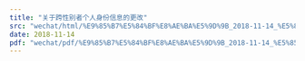 ```yaml
---
title: "关于跨性别者个人身份信息的更改"
src: "wechat/html/%E9%85%B7%E5%84%BF%E8%AE%BA%E5%9D%9B_2018-11-14_%E5%85%B3%E4%BA%8E%E8%B7%A8%E6%80%A7%E5%88%AB%E8%80%85%E4%B8%AA%E4%BA%BA%E8%BA%AB%E4%BB%BD%E4%BF%A1%E6%81%AF%E7%9A%84%E6%9B%B4%E6%94%B9.html"
date: 2018-11-14
pdf: "wechat/pdf/%E9%85%B7%E5%84%BF%E8%AE%BA%E5%9D%9B_2018-11-14_%E5%85%B3%E4%BA%8E%E8%B7%A8%E6%80%A7%E5%88%AB%E8%80%85%E4%B8%AA%E4%BA%BA%E8%BA%AB%E4%BB%BD%E4%BF%A1%E6%81%AF%E7%9A%84%E6%9B%B4%E6%94%B9.pdf"
---
```

